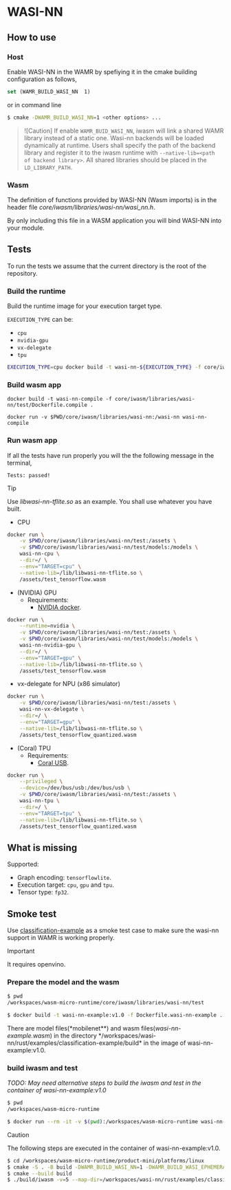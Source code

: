 # WASI-NN

## How to use

### Host

Enable WASI-NN in the WAMR by spefiying it in the cmake building configuration as follows,

```cmake
set (WAMR_BUILD_WASI_NN  1)
```

or in command line

```bash
$ cmake -DWAMR_BUILD_WASI_NN=1 <other options> ...
```

> ![Caution]
> If enable `WAMR_BUID_WASI_NN`, iwasm will link a shared WAMR library instead of a static one. Wasi-nn backends will be loaded dynamically at runtime. Users shall specify the path of the backend library and register it to the iwasm runtime with `--native-lib=<path of backend library>`. All shared libraries should be placed in the `LD_LIBRARY_PATH`.

### Wasm

The definition of functions provided by WASI-NN (Wasm imports) is in the header file _core/iwasm/libraries/wasi-nn/wasi_nn.h_.

By only including this file in a WASM application you will bind WASI-NN into your module.

## Tests

To run the tests we assume that the current directory is the root of the repository.

### Build the runtime

Build the runtime image for your execution target type.

`EXECUTION_TYPE` can be:

- `cpu`
- `nvidia-gpu`
- `vx-delegate`
- `tpu`

```bash
EXECUTION_TYPE=cpu docker build -t wasi-nn-${EXECUTION_TYPE} -f core/iwasm/libraries/wasi-nn/test/Dockerfile.${EXECUTION_TYPE} .
```

### Build wasm app

```
docker build -t wasi-nn-compile -f core/iwasm/libraries/wasi-nn/test/Dockerfile.compile .
```

```
docker run -v $PWD/core/iwasm/libraries/wasi-nn:/wasi-nn wasi-nn-compile
```

### Run wasm app

If all the tests have run properly you will the the following message in the terminal,

```
Tests: passed!
```

> [!TIP]
> Use _libwasi-nn-tflite.so_ as an example. You shall use whatever you have built.

- CPU

```bash
docker run \
    -v $PWD/core/iwasm/libraries/wasi-nn/test:/assets \
    -v $PWD/core/iwasm/libraries/wasi-nn/test/models:/models \
    wasi-nn-cpu \
    --dir=/ \
    --env="TARGET=cpu" \
    --native-lib=/lib/libwasi-nn-tflite.so \
    /assets/test_tensorflow.wasm
```

- (NVIDIA) GPU
  - Requirements:
    - [NVIDIA docker](https://github.com/NVIDIA/nvidia-docker).

```bash
docker run \
    --runtime=nvidia \
    -v $PWD/core/iwasm/libraries/wasi-nn/test:/assets \
    -v $PWD/core/iwasm/libraries/wasi-nn/test/models:/models \
    wasi-nn-nvidia-gpu \
    --dir=/ \
    --env="TARGET=gpu" \
    --native-lib=/lib/libwasi-nn-tflite.so \
    /assets/test_tensorflow.wasm
```

- vx-delegate for NPU (x86 simulator)

```bash
docker run \
    -v $PWD/core/iwasm/libraries/wasi-nn/test:/assets \
    wasi-nn-vx-delegate \
    --dir=/ \
    --env="TARGET=gpu" \
    --native-lib=/lib/libwasi-nn-tflite.so \
    /assets/test_tensorflow_quantized.wasm
```

- (Coral) TPU
  - Requirements:
    - [Coral USB](https://coral.ai/products/accelerator/).

```bash
docker run \
    --privileged \
    --device=/dev/bus/usb:/dev/bus/usb \
    -v $PWD/core/iwasm/libraries/wasi-nn/test:/assets \
    wasi-nn-tpu \
    --dir=/ \
    --env="TARGET=tpu" \
    --native-lib=/lib/libwasi-nn-tflite.so \
    /assets/test_tensorflow_quantized.wasm
```

## What is missing

Supported:

- Graph encoding: `tensorflowlite`.
- Execution target: `cpu`, `gpu` and `tpu`.
- Tensor type: `fp32`.

## Smoke test

Use [classification-example](https://github.com/bytecodealliance/wasi-nn/tree/main/rust/examples/classification-example) as a smoke test case to make sure the wasi-nn support in WAMR is working properly.

> [!Important]
> It requires openvino.

### Prepare the model and the wasm

```bash
$ pwd
/workspaces/wasm-micro-runtime/core/iwasm/libraries/wasi-nn/test

$ docker build -t wasi-nn-example:v1.0 -f Dockerfile.wasi-nn-example .
```

There are model files(\*mobilenet\**) and wasm files(*wasi-nn-example.wasm*) in the directory */workspaces/wasi-nn/rust/examples/classification-example/build\* in the image of wasi-nn-example:v1.0.

### build iwasm and test

_TODO: May need alternative steps to build the iwasm and test in the container of wasi-nn-example:v1.0_

```bash
$ pwd
/workspaces/wasm-micro-runtime

$ docker run --rm -it -v $(pwd):/workspaces/wasm-micro-runtime wasi-nn-example:v1.0 /bin/bash
```

> [!Caution]
> The following steps are executed in the container of wasi-nn-example:v1.0.

```bash
$ cd /workspaces/wasm-micro-runtime/product-mini/platforms/linux
$ cmake -S . -B build -DWAMR_BUILD_WASI_NN=1 -DWAMR_BUILD_WASI_EPHEMERAL_NN=1
$ cmake --build build
$ ./build/iwasm -v=5 --map-dir=/workspaces/wasi-nn/rust/examples/classification-example/build/::fixture /workspaces/wasi-nn/rust/examples/classification-example/build/wasi-nn-example.wasm
```
